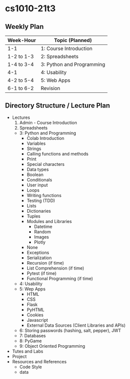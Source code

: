 # cs1010-21t3

## Weekly Plan

| Week-Hour | Topic (Planned) |
|---|---|
| 1-1 | 1: Course Introduction |
| 1-2 to 1-3 | 2: Spreadsheets |
| 1-4 to 3-4 | 3: Python and Programming |
| 4-1  | 4: Usability |
| 4-2 to 5-4 | 5: Web Apps |
| 6-1 to 6-2 | Revision |


## Directory Structure / Lecture Plan

* Lectures
  1. Admin - Course Introduction
  2. Spreadsheets
  * 3: Python and Programming
    * Colab Introduction
    * Variables
    * Strings
    * Calling functions and methods
    * Print
    * Special characters
    * Data types
    * Boolean
    * Conditionals
    * User input
    * Loops
    * Writing functions
    * Testing (TDD)
    * Lists
    * Dictionaries
    * Tuples
    * Modules and Libraries
      * Datetime
      * Random
      * Images
      * Plotly
    * None
    * Exceptions
    * Serialization
    * Recursion (if time)
    * List Comprehension (if time)
    * Pytest (if time)
    * Functional Programming (if time)
  * 4: Usability
  * 5: Wep Apps
    * HTML
    * CSS
    * Flask
    * PyHTML
    * Cookies
    * Javascript
    * External Data Sources (Client Libraries and APIs)
  * 6: Storing passwords (hashing, salt, pepper), JWT
  * 7: Databases
  * 8: PyGame
  * 9: Object Oriented Programming
* Tutes and Labs
* Project
* Resources and References
  * Code Style
  * data
